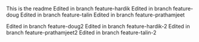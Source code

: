 This is the readme
Edited in branch feature-hardik
Edited in branch feature-doug
Edited in branch feature-talin
Edited in branch feature-prathamjeet

Edited in branch feature-doug2
Edited in branch feature-hardik-2
Edited in branch feature-prathamjeet2
Edited in branch feature-talin-2

